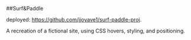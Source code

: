 
##Surf&Paddle

deployed: https://github.com/jjoyave1/surf-paddle-proj.

A recreation of a fictional site, using CSS hovers, styling, and positioning.
